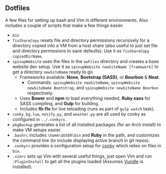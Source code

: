 ## Dotfiles

A few files for setting up bash and Vim in different environments. Also includes a couple of scripts that make a few things easier.

 * `bin`
  * `fixShareCopy` resets file and directory permissions recursively for a directory copied into a VM from a host share (also useful to just set file and directory permissions to sane defaults). Use it as `fixShareCopy copiedDirName`.
  * `spinupWebsite` uses the files in the `swFiles` directory and creates a base website dev setup. Use it as `spinupWebsite newSiteName [framework]` to get a directory `newSiteName` ready to go.
    * Frameworks available: __None__, __Bootstrap (SASS)__, or __Bourbon__ & __Neat__.
      * Commands: `spinupWebsite newSiteName`, `spinupWebsite newSiteName Bootstrap`, and `spinupWebsite newSiteName Bourbon` respectively.
    * Uses __Bower__ and __npm__ to load everything needed, __Ruby sass__ for SASS compiling, and __Gulp__ for building.
    * Includes __fb-flo__ for live reloading (runs as part of `gulp watch` task).
  * `conky_bg.lua`, `notify.py`, and `weather.py` are all used by conky as configured in `../.conkyrc`.
  * `pkgBackup` generates a list of all installed packages (for an Arch install) to make VM setups easier.
 * `.bashrc` includes `\home\$USER\bin` and __Ruby__ in the path, and customizes the command line (to include displaying active branch in git repos).
 * `.conkyrc` provides a configuration setup for [conky](https://wiki.archlinux.org/index.php/conky) which relies on files in `bin`.
 * `.vimrc` sets up Vim with several useful things, just open Vim and run `:PluginInstall` to get all the plugins loaded (Assumes [Vundle](https://github.com/gmarik/Vundle.vim) is installed).
